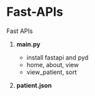 # Fast-APIs
Fast APIs

1. **main.py**
    - install fastapi and pyd
    - home, about, view
    - view_patient, sort

2. **patient.json**
